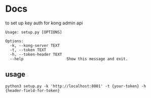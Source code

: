 # Docs

to set up key auth for kong admin api

```text
Usage: setup.py [OPTIONS]

Options:
  -k, --kong-server TEXT
  -t, --token TEXT
  -h, --token-header TEXT
  --help                   Show this message and exit.

```

## usage

```text
python3 setup.py -k 'http://localhost:8001' -t {your-token} -h {header-field-for-token}
```
